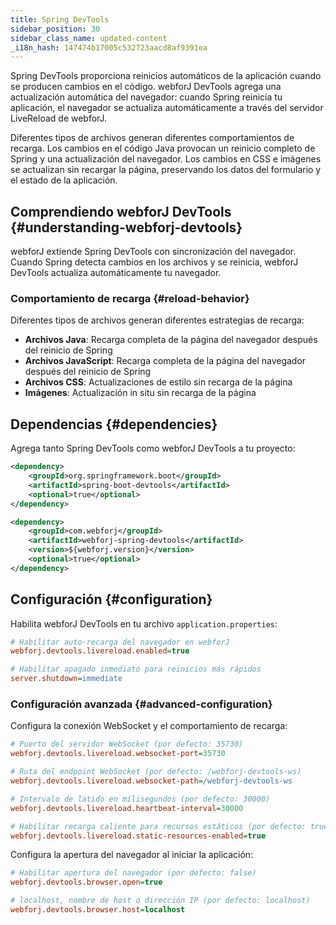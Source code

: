 ```yaml
---
title: Spring DevTools
sidebar_position: 30
sidebar_class_name: updated-content
_i18n_hash: 147474b17005c532723aacd8af9391ea
---
```

Spring DevTools proporciona reinicios automáticos de la aplicación cuando se producen cambios en el código. webforJ DevTools agrega una actualización automática del navegador: cuando Spring reinicia tu aplicación, el navegador se actualiza automáticamente a través del servidor LiveReload de webforJ.

Diferentes tipos de archivos generan diferentes comportamientos de recarga. Los cambios en el código Java provocan un reinicio completo de Spring y una actualización del navegador. Los cambios en CSS e imágenes se actualizan sin recargar la página, preservando los datos del formulario y el estado de la aplicación.

<!-- vale off -->
## Comprendiendo webforJ DevTools {#understanding-webforj-devtools}
<!-- vale on -->

webforJ extiende Spring DevTools con sincronización del navegador. Cuando Spring detecta cambios en los archivos y se reinicia, webforJ DevTools actualiza automáticamente tu navegador.

### Comportamiento de recarga {#reload-behavior}

Diferentes tipos de archivos generan diferentes estrategias de recarga:

- **Archivos Java**: Recarga completa de la página del navegador después del reinicio de Spring
- **Archivos JavaScript**: Recarga completa de la página del navegador después del reinicio de Spring
- **Archivos CSS**: Actualizaciones de estilo sin recarga de la página  
- **Imágenes**: Actualización in situ sin recarga de la página

## Dependencias {#dependencies}

Agrega tanto Spring DevTools como webforJ DevTools a tu proyecto:

```xml title="pom.xml"
<dependency>
    <groupId>org.springframework.boot</groupId>
    <artifactId>spring-boot-devtools</artifactId>
    <optional>true</optional>
</dependency>

<dependency>
    <groupId>com.webforj</groupId>
    <artifactId>webforj-spring-devtools</artifactId>
    <version>${webforj.version}</version>
    <optional>true</optional>
</dependency>
```

## Configuración {#configuration}

Habilita webforJ DevTools en tu archivo `application.properties`:

```Ini title="application.properties"
# Habilitar auto-recarga del navegador en webforJ
webforj.devtools.livereload.enabled=true

# Habilitar apagado inmediato para reinicios más rápidos
server.shutdown=immediate
```

### Configuración avanzada {#advanced-configuration}

Configura la conexión WebSocket y el comportamiento de recarga:

```Ini title="application.properties"
# Puerto del servidor WebSocket (por defecto: 35730)
webforj.devtools.livereload.websocket-port=35730

# Ruta del endpoint WebSocket (por defecto: /webforj-devtools-ws)
webforj.devtools.livereload.websocket-path=/webforj-devtools-ws

# Intervalo de latido en milisegundos (por defecto: 30000)
webforj.devtools.livereload.heartbeat-interval=30000

# Habilitar recarga caliente para recursos estáticos (por defecto: true)
webforj.devtools.livereload.static-resources-enabled=true
```

<DocChip chip='since' label='25.03' /> Configura la apertura del navegador al iniciar la aplicación:

```Ini title="application.properties"
# Habilitar apertura del navegador (por defecto: false)
webforj.devtools.browser.open=true

# localhost, nombre de host o dirección IP (por defecto: localhost)
webforj.devtools.browser.host=localhost
```
